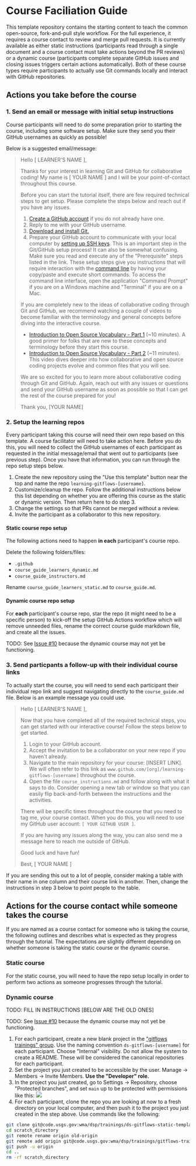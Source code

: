 # Course Faciliation Guide

This template repository contains the starting content to teach the common open-source, fork-and-pull style workflow. For the full experience, it requires a course contact to review and merge pull requests. It is currently available as either static instructions (participants read through a single document and a course contact must take actions beyond the PR reviews) or a dynamic course (participants complete separate GitHub issues and closing issues triggers certain actions automatically). Both of these course types require participants to actually use Git commands locally and interact with GitHub repositories.

## Actions you take before the course

### 1. Send an email or message with initial setup instructions

Course participants will need to do some preparation prior to starting the course, including some software setup. Make sure they send you their GitHub usernames as quickly as possible!

Below is a suggested email/message:

> Hello [ LEARNER'S NAME ], 
> 
> Thanks for your interest in learning Git and GitHub for collaborative coding! My name is [ YOUR NAME ] and I will be your point-of-contact throughout this course.
> 
> Before you can start the tutorial itself, there are few required technical steps to get setup. Please complete the steps below and reach out if you have any issues.
> 
> 1. [Create a GitHub account](https://docs.github.com/en/get-started/start-your-journey/creating-an-account-on-github#signing-up-for-a-new-personal-account) if you do not already have one. 
> 1. Reply to me with your GitHub username.
> 1. [Download and install Git.](https://git-scm.com/downloads)
> 1. Prepare your GitHub account to communicate with your local computer by [setting up SSH keys](https://docs.github.com/en/authentication/connecting-to-github-with-ssh/adding-a-new-ssh-key-to-your-github-account). This is an important step in the Git/GitHub setup process! It can also be somewhat confusing. Make sure you read and execute any of the "Prerequisite" steps listed in the link. These setup steps give you instructions that will require interaction with the [command line](https://www.g2.com/articles/command-line-interface) by having your copy/paste and execute short commands. To access the command line interface, open the application "Command Prompt" if you are on a Windows machine and "Terminal" if you are on a Mac.
> 
> If you are completely new to the ideas of collaborative coding through Git and GitHub, we recommend watching a couple of videos to become familiar with the terminology and general concepts before diving into the interactive course.
> 
> - [Introduction to Open Source Vocabulary - Part 1](https://www.youtube.com/watch?v=ViC0j7jjKnU) (~10 minutes). A good primer for folks that are new to these concepts and terminology before they start this course.
> - [Introduction to Open Source Vocabulary - Part 2](https://www.youtube.com/watch?v=kIMNgGfwvMA) (~11 minutes). This video dives deeper into how collaborative and open source coding projects evolve and common files that you will see. 
> 
> We are so excited for you to learn more about collaborative coding through Git and GitHub. Again, reach out with any issues or questions and send your GitHub username as soon as possible so that I can get the rest of the course prepared for you!
> 
> Thank you,
> [YOUR NAME]

### 2. Setup the learning repos

Every participant taking this course will need their own repo based on this template. A course facilitator will need to take action here. Before you do this, you will need to collect the GitHub usernames of each participant as requested in the initial message/email that went out to participants (see previous step). Once you have that information, you can run through the repo setup steps below.

1. Create the new repository using the "Use this template" button near the top and name the repo `learning-gitflows-[username]`.
1. Customize/cleanup the repo. Follow the additional instructions below this list depending on whether you are offering this course as the static or dynamic version. Then return here to do step 3.
1. Change the settings so that PRs cannot be merged without a review.
1. Invite the participant as a collaborator to this new repository.

#### Static course repo setup

The following actions need to happen **in each** participant's course repo.

Delete the following folders/files:

- `.github`
- `course_guide_learners_dynamic.md`
- `course_guide_instructors.md`

Rename `course_guide_learners_static.md` to `course_guide.md`.

#### Dynamic course repo setup

For **each** participant's course repo, star the repo (it might need to be a specific person) to kick-off the setup GitHub Actions workflow which will remove unneeded files, rename the correct course guide markdown file, and create all the issues.

TODO: See [Issue #10](https://github.com/CUAHSI/learning-gitflows-template/issues/10) because the dynamic course may not yet be functioning. 

### 3. Send particpants a follow-up with their individual course links

To actually start the course, you will need to send each participant their individual repo link and suggest navigating directly to the `course_guide.md` file. Below is an example message you could use. 

> Hello [ LEARNER'S NAME ],
> 
> Now that you have completed all of the required technical steps, you can get started with our interactive course! Follow the steps below to get started.
> 
> 1. Login to your GitHub account.
> 1. Accept the invitation to be a collaborator on your new repo if you haven't already.
> 1. Navigate to the main repository for your course: [INSERT LINK]. We will often refer to this link as `www.github.com/[org]/learning-gitflows-[username]` throughout the course.
> 1. Open the file `course_instructions.md` and follow along with what it says to do. Consider opening a new tab or window so that you can easily flip back-and-forth between the instructions and the activities.
> 
> There will be specific times throughout the course that you need to tag me, your course contact. When you do this, you will need to use my GitHub user account: `[ YOUR GITHUB USER ]`.
> 
> If you are having any issues along the way, you can also send me a message here to reach me outside of GitHub.
> 
> Good luck and have fun!
> 
> Best,
> [ YOUR NAME ]

If you are sending this out to a lot of people, consider making a table with their name in one column and their course link in another. Then, change the instructions in step 3 below to point people to the table.

## Actions for the course contact while someone takes the course

If you are named as a course contact for someone who is taking the course, the following outlines and describes what is expected as they progress through the tutorial. The expectations are slightly different depending on whether someone is taking the static course or the dynamic course.

### Static course

For the static course, you will need to have the repo setup locally in order to perform two actions as someone progresses through the tutorial.

### Dynamic course

TODO: FILL IN INSTRUCTIONS [BELOW ARE THE OLD ONES]

TODO: See [Issue #10](https://github.com/CUAHSI/learning-gitflows-template/issues/10) because the dynamic course may not yet be functioning. 

1. For each participant, create a new blank project in the ["gitflows trainings" group](https://code.usgs.gov/wma/dsp/trainings/gitflows-trainings). Use the naming convention `ds-gitflows-[username]` for each participant. Choose "Internal" visibility. Do not allow the system to create a README. These will be considered the canonical repositories for each participant.
1. Set the project you just created to be accessible by the user. Manage -> Members -> Invite Members. **Use the "Developer" role.**
1. In the project you just created, go to Settings -> Repository, choose "Protected branches", and set `main` up to be protected with permissions like this: ![](archive/img/protected_branch_settings.PNG)
1. For each participant, clone the repo you are looking at now to a fresh directory on your local computer, and then push it to the project you just created in the step above. Use commands like the following:

```bash
git clone git@code.usgs.gov:wma/dsp/trainings/ds-gitflows-static-template.git scratch_directory
cd scratch_directory
git remote rename origin old-origin
git remote add origin git@code.usgs.gov:wma/dsp/trainings/gitflows-trainings/ds-gitflows-[username]
git push -u origin
cd ..
rm -rf scratch_directory
```
